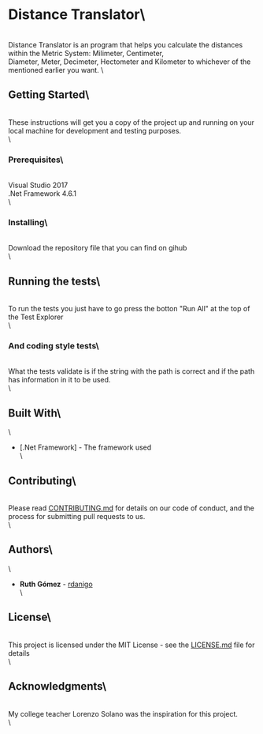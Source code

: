 # Distance Translator\
\
Distance Translator is an program that helps you calculate the distances within the Metric System: Milimeter, Centimeter, \
Diameter, Meter, Decimeter, Hectometer and Kilometer to whichever of the mentioned earlier you want.
\
## Getting Started\
\
These instructions will get you a copy of the project up and running on your local machine for development and testing purposes. \
\
### Prerequisites\
\
Visual Studio 2017\
.Net Framework 4.6.1\
\
### Installing\
\
Download the repository file that you can find on gihub\
\
## Running the tests\
\
To run the tests you just have to go press the botton "Run All" at the top of the Test Explorer\
\
### And coding style tests\
\
What the tests validate is if the string with the path is correct and if the path has information in it to be used.\
\
## Built With\
\
* [.Net Framework] - The framework used\
\
## Contributing\
\
Please read [CONTRIBUTING.md](CONTRIBUTING.md) for details on our code of conduct, and the process for submitting pull requests to us.\
\
## Authors\
\
* **Ruth Gómez** - [rdanigo](https://github.com/rdanigo)\
\
## License\
\
This project is licensed under the MIT License - see the [LICENSE.md](LICENSE.md) file for details\
\
## Acknowledgments\
\
My college teacher Lorenzo Solano was the inspiration for this project.\
\
